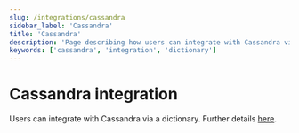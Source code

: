 ```yaml
---
slug: /integrations/cassandra
sidebar_label: 'Cassandra'
title: 'Cassandra'
description: 'Page describing how users can integrate with Cassandra via a dictionary.'
keywords: ['cassandra', 'integration', 'dictionary']
---
```


# Cassandra integration

Users can integrate with Cassandra via a dictionary. Further details [here](/sql-reference/dictionaries#cassandra).
